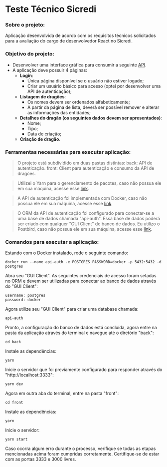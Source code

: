 # Teste Técnico Sicredi

### Sobre o projeto:

Aplicação desenvolvida de acordo com os requisitos técnicos
solicitados para a avaliação do cargo de desenvolvedor React no Sicredi.

### Objetivo do projeto:

- Desenvolver uma interface gráfica para consumir a seguinte [API](http://5c4b2a47aa8ee500142b4887.mockapi.io/api/v1/dragon).
- A aplicação deve possuir 4 páginas:
  - **Login**:
    - Única página disponível se o usuário não estiver logado;
    - Criar um usuário básico para acesso (optei por desenvolver uma API de autenticação);
  - **Listagem de dragões**:
    - Os nomes devem ser ordenados alfabeticamente;
    - A partir da página de lista, deverá ser possível remover e alterar as informações das entidades;
  - **Detalhes do dragão (os seguintes dados devem ser apresentados)**:
    - Nome;
    - Tipo;
    - Data de criação;
  - **Criação de dragão**.

### Ferramentas necessárias para executar aplicação:

> O projeto está subdividido em duas pastas distintas:
> back: API de autenticação.
> front: Client para autenticação e consumo da API de dragões.

> Utilizei o Yarn para o gerenciamento de pacotes,
> caso não possua ele em sua máquina,
> acesse esse [link](https://classic.yarnpkg.com/en/docs/install/#mac-stable).

> A API de autenticação foi implementada com Docker,
> caso não possua ele em sua máquina,
> acesse esse [link](https://www.docker.com/get-started).

> O ORM da API de autenticação foi configurado para
> conectar-se a uma base de dados chamada "api-auth".
> Essa base de dados poderá ser criado com
> qualquer "GUI Client" de banco de dados.
> Eu utilizo o Postbird,
> caso não possua ele em sua máquina,
> acesse esse [link](https://www.electronjs.org/apps/postbird).

### Comandos para executar a aplicação:

Estando com o Docker instalado,
rode o seguinte comando:

```
docker run --name api-auth -e POSTGRES_PASSWORD=docker -p 5432:5432 -d postgres
```

Abra seu "GUI Client".
As seguintes credenciais de acesso foram
setadas no ORM e devem ser utilizadas para
conectar ao banco de dados através do "GUI Client":

```
username: postgres
password: docker
```

Agora utilize seu "GUI Client" para criar uma database chamada:

```
api-auth
```

Pronto,
a configuração do banco de dados está concluída,
agora entre na pasta da aplicação através do terminal e
navegue até o diretório "back":

```
cd back
```

Instale as dependências:

```
yarn
```

Inicie o servidor que
foi previamente configurado para responder
através do "http://localhost:3333":

```
yarn dev
```

Agora em outra aba do terminal,
entre na pasta "front":

```
cd front
```

Instale as dependências:

```
yarn
```

Inicie o servidor:

```
yarn start
```

Caso ocorra algum erro durante o processo,
verifique se todas as etapas mencionadas acima
foram cumpridas corretamente.
Certifique-se de estar com as portas 3333 e 3000 livres.
